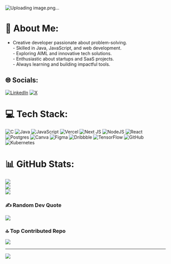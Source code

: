 ![Uploading image.png…]()




# 💫 About Me:
- Creative developer passionate about problem-solving.  <br>- Skilled in Java, JavaScript, and web development.  <br>- Exploring AIML and innovative tech solutions.  <br>- Enthusiastic about startups and SaaS projects.  <br>- Always learning and building impactful tools.  


## 🌐 Socials:
[![LinkedIn](https://img.shields.io/badge/LinkedIn-%230077B5.svg?logo=linkedin&logoColor=white)](https://linkedin.com/in/https://www.linkedin.com/in/ameen-ansari-ba7273276/) [![X](https://img.shields.io/badge/X-black.svg?logo=X&logoColor=white)](https://x.com/https://x.com/theKidwithin) 

# 💻 Tech Stack:
![C](https://img.shields.io/badge/c-%2300599C.svg?style=flat&logo=c&logoColor=white) ![Java](https://img.shields.io/badge/java-%23ED8B00.svg?style=flat&logo=openjdk&logoColor=white) ![JavaScript](https://img.shields.io/badge/javascript-%23323330.svg?style=flat&logo=javascript&logoColor=%23F7DF1E) ![Vercel](https://img.shields.io/badge/vercel-%23000000.svg?style=flat&logo=vercel&logoColor=white) ![Next JS](https://img.shields.io/badge/Next-black?style=flat&logo=next.js&logoColor=white) ![NodeJS](https://img.shields.io/badge/node.js-6DA55F?style=flat&logo=node.js&logoColor=white) ![React](https://img.shields.io/badge/react-%2320232a.svg?style=flat&logo=react&logoColor=%2361DAFB) ![Postgres](https://img.shields.io/badge/postgres-%23316192.svg?style=flat&logo=postgresql&logoColor=white) ![Canva](https://img.shields.io/badge/Canva-%2300C4CC.svg?style=flat&logo=Canva&logoColor=white) ![Figma](https://img.shields.io/badge/figma-%23F24E1E.svg?style=flat&logo=figma&logoColor=white) ![Dribbble](https://img.shields.io/badge/Dribbble-EA4C89?style=flat&logo=dribbble&logoColor=white) ![TensorFlow](https://img.shields.io/badge/TensorFlow-%23FF6F00.svg?style=flat&logo=TensorFlow&logoColor=white) ![GitHub](https://img.shields.io/badge/github-%23121011.svg?style=flat&logo=github&logoColor=white) ![Kubernetes](https://img.shields.io/badge/kubernetes-%23326ce5.svg?style=flat&logo=kubernetes&logoColor=white)
# 📊 GitHub Stats:
![](https://github-readme-stats.vercel.app/api?username=DreamScopee&theme=dark&hide_border=true&include_all_commits=true&count_private=false)<br/>
![](https://github-readme-streak-stats.herokuapp.com/?user=DreamScopee&theme=dark&hide_border=true)<br/>
![](https://github-readme-stats.vercel.app/api/top-langs/?username=DreamScopee&theme=dark&hide_border=true&include_all_commits=true&count_private=false&layout=compact)

### ✍️ Random Dev Quote
![](https://quotes-github-readme.vercel.app/api?type=horizontal&theme=tokyonight)

### 🔝 Top Contributed Repo
![](https://github-contributor-stats.vercel.app/api?username=DreamScopee&limit=5&theme=dark&combine_all_yearly_contributions=true)

---
[![](https://visitcount.itsvg.in/api?id=DreamScopee&icon=2&color=0)](https://visitcount.itsvg.in)

<!-- Proudly created with GPRM ( https://gprm.itsvg.in ) -->
